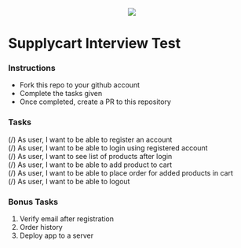 <p align="center">
    <img align="center" src="https://supplycart.my/wp-content/uploads/2019/09/sc_logo_tm.png">
</p>

# Supplycart Interview Test


### Instructions

- Fork this repo to your github account
- Complete the tasks given
- Once completed, create a PR to this repository

### Tasks

(/) As user, I want to be able to register an account </br>
(/) As user, I want to be able to login using registered account </br>
(/) As user, I want to see list of products after login </br>
(/) As user, I want to be able to add product to cart </br>
(/) As user, I want to be able to place order for added products in cart </br>
(/) As user, I want to be able to logout </br>

### Bonus Tasks

1. Verify email after registration
2. Order history
3. Deploy app to a server
